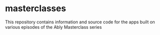 # masterclasses
This repository contains information and source code for the apps built on various episodes of the Ably Masterclass series
